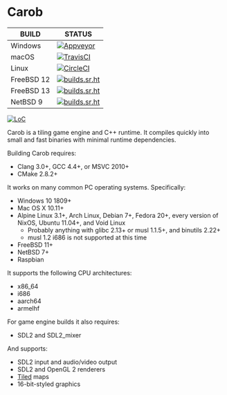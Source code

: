 # Carob

| BUILD      | STATUS                                                                                                                                                                            |
|------------|-----------------------------------------------------------------------------------------------------------------------------------------------------------------------------------|
| Windows    | [![Appveyor](https://ci.appveyor.com/api/projects/status/github/TsunagariEngine/Tsunagari?svg=true)](https://ci.appveyor.com/project/TsunagariEngine/Tsunagari)                   |
| macOS      | [![TravisCI](https://api.travis-ci.com/TsunagariEngine/Tsunagari.svg)](https://app.travis-ci.com/github/TsunagariEngine/Tsunagari)                                                |
| Linux      | [![CircleCI](https://circleci.com/gh/TsunagariEngine/Tsunagari.svg?style=shield)](https://circleci.com/gh/TsunagariEngine/Tsunagari)                                              |
| FreeBSD 12 | [![builds.sr.ht](https://builds.sr.ht/~pdm/tsunagari/commits/freebsd-12.yml.svg)](https://builds.sr.ht/~pdm/tsunagari/commits/freebsd-12.yml)                                     |
| FreeBSD 13 | [![builds.sr.ht](https://builds.sr.ht/~pdm/tsunagari/commits/freebsd-13.yml.svg)](https://builds.sr.ht/~pdm/tsunagari/commits/freebsd-13.yml)                                     |
| NetBSD 9   | [![builds.sr.ht](https://builds.sr.ht/~pdm/tsunagari/commits/netbsd-9.yml.svg)](https://builds.sr.ht/~pdm/tsunagari/commits/netbsd-9.yml)                                         |

[![LoC](https://tokei.rs/b1/github/TsunagariEngine/Tsunagari?category=code)](https://github.com/XAMPPRocky/tokei)

Carob is a tiling game engine and C++ runtime. It compiles quickly into small
and fast binaries with minimal runtime dependencies.

Building Carob requires:

- Clang 3.0+, GCC 4.4+, or MSVC 2010+
- CMake 2.8.2+

It works on many common PC operating systems. Specifically:

- Windows 10 1809+
- Mac OS X 10.11+
- Alpine Linux 3.1+, Arch Linux, Debian 7+, Fedora 20+, every version of NixOS, Ubuntu 11.04+, and Void Linux
  - Probably anything with glibc 2.13+ or musl 1.1.5+, and binutils 2.22+
  - musl 1.2 i686 is not supported at this time
- FreeBSD 11+
- NetBSD 7+
- Raspbian

It supports the following CPU architectures:

- x86\_64
- i686
- aarch64
- armelhf

For game engine builds it also requires:

- SDL2 and SDL2\_mixer

And supports:

- SDL2 input and audio/video output
- SDL2 and OpenGL 2 renderers
- [Tiled](https://www.mapeditor.org/) maps
- 16-bit-styled graphics
